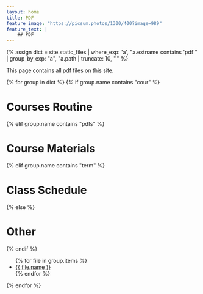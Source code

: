 ```yaml
---
layout: home
title: PDF
feature_image: "https://picsum.photos/1300/400?image=989"
feature_text: |
    ## PDF
---
```


{% assign dict = site.static_files | where_exp: 'a', "a.extname contains 'pdf'" | group_by_exp: "a", "a.path | truncate: 10, ''" %}

This page contains all pdf files on this site.

{% for group in dict %}
{% if group.name contains "cour" %}
<h1>Courses Routine</h1>
{% elif group.name contains "pdfs" %}
<h1>Course Materials</h1>
{% elif group.name contains "term" %}
<h1>Class Schedule</h1>
{% else %}
<h1>Other</h1>
{% endif %}
<ul>
{% for file in group.items %}
<li><a href="{{ file.path }}">{{ file.name }}</a></li>
{% endfor %}
</ul>
{% endfor %}

